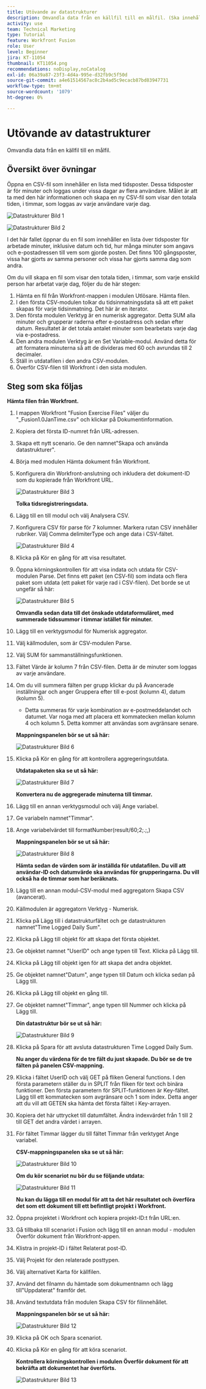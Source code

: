 ```yaml
---
title: Utövande av datastrukturer
description: Omvandla data från en källfil till en målfil. (Ska innehålla mellan 60 och 160 tecken, men är 58 tecken)
activity: use
team: Technical Marketing
type: Tutorial
feature: Workfront Fusion
role: User
level: Beginner
jira: KT-11054
thumbnail: KT11054.png
recommendations: noDisplay,noCatalog
exl-id: 06a39a87-23f3-4d4a-995e-d32fb9c5f50d
source-git-commit: a4e61514567ac8c2b4ad5c9ecacb87bd83947731
workflow-type: tm+mt
source-wordcount: '1079'
ht-degree: 0%

---
```


# Utövande av datastrukturer

Omvandla data från en källfil till en målfil.

## Översikt över övningar

Öppna en CSV-fil som innehåller en lista med tidsposter. Dessa tidsposter är för minuter och loggas under vissa dagar av flera användare. Målet är att ta med den här informationen och skapa en ny CSV-fil som visar den totala tiden, i timmar, som loggas av varje användare varje dag.

![Datastrukturer Bild 1](../12-exercises/assets/data-structures-walkthrough-1.png)

![Datastrukturer Bild 2](../12-exercises/assets/data-structures-walkthrough-2.png)


I det här fallet öppnar du en fil som innehåller en lista över tidsposter för arbetade minuter, inklusive datum och tid, hur många minuter som angavs och e-postadressen till vem som gjorde posten. Det finns 100 gångsposter, vissa har gjorts av samma personer och vissa har gjorts samma dag som andra.

Om du vill skapa en fil som visar den totala tiden, i timmar, som varje enskild person har arbetat varje dag, följer du de här stegen:

1. Hämta en fil från Workfront-mappen i modulen Utlösare. Hämta filen.
1. I den första CSV-modulen tolkar du tidsinmatningsdata så att ett paket skapas för varje tidsinmatning. Det här är en iterator.
1. Den första modulen Verktyg är en numerisk aggregator. Detta SUM alla minuter och grupperar raderna efter e-postadress och sedan efter datum. Resultatet är det totala antalet minuter som bearbetats varje dag via e-postadress.
1. Den andra modulen Verktyg är en Set Variable-modul. Använd detta för att formatera minuterna så att de divideras med 60 och avrundas till 2 decimaler.
1. Ställ in utdatafilen i den andra CSV-modulen.
1. Överför CSV-filen till Workfront i den sista modulen.

## Steg som ska följas

**Hämta filen från Workfront.**

1. I mappen Workfront &quot;Fusion Exercise Files&quot; väljer du &quot;_Fusion1.0JanTime.csv&quot; och klickar på Dokumentinformation.
1. Kopiera det första ID-numret från URL-adressen.
1. Skapa ett nytt scenario. Ge den namnet&quot;Skapa och använda datastrukturer&quot;.
1. Börja med modulen Hämta dokument från Workfront.
1. Konfigurera din Workfront-anslutning och inkludera det dokument-ID som du kopierade från Workfront URL.

   ![Datastrukturer Bild 3](../12-exercises/assets/data-structures-walkthrough-3.png)

   **Tolka tidsregistreringsdata.**

1. Lägg till en till modul och välj Analysera CSV.
1. Konfigurera CSV för parse för 7 kolumner. Markera rutan CSV innehåller rubriker. Välj Comma delimiterType och ange data i CSV-fältet.

   ![Datastrukturer Bild 4](../12-exercises/assets/data-structures-walkthrough-4.png)

1. Klicka på Kör en gång för att visa resultatet.
1. Öppna körningskontrollen för att visa indata och utdata för CSV-modulen Parse. Det finns ett paket (en CSV-fil) som indata och flera paket som utdata (ett paket för varje rad i CSV-filen). Det borde se ut ungefär så här:

   ![Datastrukturer Bild 5](../12-exercises/assets/data-structures-walkthrough-5.png)

   **Omvandla sedan data till det önskade utdataformuläret, med summerade tidssummor i timmar istället för minuter.**

1. Lägg till en verktygsmodul för Numerisk aggregator.
1. Välj källmodulen, som är CSV-modulen Parse.
1. Välj SUM för sammanställningsfunktionen.
1. Fältet Värde är kolumn 7 från CSV-filen. Detta är de minuter som loggas av varje användare.
1. Om du vill summera fälten per grupp klickar du på Avancerade inställningar och anger Gruppera efter till e-post (kolumn 4), datum (kolumn 5).

   + Detta summeras för varje kombination av e-postmeddelandet och datumet. Var noga med att placera ett kommatecken mellan kolumn 4 och kolumn 5. Detta kommer att användas som avgränsare senare.

   **Mappningspanelen bör se ut så här:**

   ![Datastrukturer Bild 6](../12-exercises/assets/data-structures-walkthrough-6.png)

1. Klicka på Kör en gång för att kontrollera aggregeringsutdata.

   **Utdatapaketen ska se ut så här:**

   ![Datastrukturer Bild 7](../12-exercises/assets/data-structures-walkthrough-7.png)

   **Konvertera nu de aggregerade minuterna till timmar.**

1. Lägg till en annan verktygsmodul och välj Ange variabel.
1. Ge variabeln namnet&quot;Timmar&quot;.
1. Ange variabelvärdet till formatNumber(result/60;2;.;,)

   **Mappningspanelen bör se ut så här:**

   ![Datastrukturer Bild 8](../12-exercises/assets/data-structures-walkthrough-8.png)

   **Hämta sedan de värden som är inställda för utdatafilen. Du vill att användar-ID och datumvärde ska användas för grupperingarna. Du vill också ha de timmar som har beräknats.**

1. Lägg till en annan modul-CSV-modul med aggregatorn Skapa CSV (avancerat).
1. Källmodulen är aggregatorn Verktyg - Numerisk.
1. Klicka på Lägg till i datastrukturfältet och ge datastrukturen namnet&quot;Time Logged Daily Sum&quot;.
1. Klicka på Lägg till objekt för att skapa det första objektet.
1. Ge objektet namnet &quot;UserID&quot; och ange typen till Text. Klicka på Lägg till.
1. Klicka på Lägg till objekt igen för att skapa det andra objektet.
1. Ge objektet namnet&quot;Datum&quot;, ange typen till Datum och klicka sedan på Lägg till.
1. Klicka på Lägg till objekt en gång till.
1. Ge objektet namnet&quot;Timmar&quot;, ange typen till Nummer och klicka på Lägg till.

   **Din datastruktur bör se ut så här:**

   ![Datastrukturer Bild 9](../12-exercises/assets/data-structures-walkthrough-9.png)

1. Klicka på Spara för att avsluta datastrukturen Time Logged Daily Sum.

   **Nu anger du värdena för de tre fält du just skapade. Du bör se de tre fälten på panelen CSV-mappning.**

1. Klicka i fältet UserID och välj GET på fliken General functions. I den första parametern ställer du in SPLIT från fliken för text och binära funktioner. Den första parametern för SPLIT-funktionen är Key-fältet. Lägg till ett kommatecken som avgränsare och 1 som index. Detta anger att du vill att GETEN ska hämta det första fältet i Key-arrayen.
1. Kopiera det här uttrycket till datumfältet. Ändra indexvärdet från 1 till 2 till GET det andra värdet i arrayen.
1. För fältet Timmar lägger du till fältet Timmar från verktyget Ange variabel.

   **CSV-mappningspanelen ska se ut så här:**

   ![Datastrukturer Bild 10](../12-exercises/assets/data-structures-walkthrough-10.png)

   **Om du kör scenariot nu bör du se följande utdata:**

   ![Datastrukturer Bild 11](../12-exercises/assets/data-structures-walkthrough-11.png)

   **Nu kan du lägga till en modul för att ta det här resultatet och överföra det som ett dokument till ett befintligt projekt i Workfront.**

1. Öppna projektet i Workfront och kopiera projekt-ID:t från URL:en.
1. Gå tillbaka till scenariot i Fusion och lägg till en annan modul - modulen Överför dokument från Workfront-appen.
1. Klistra in projekt-ID i fältet Relaterat post-ID.
1. Välj Projekt för den relaterade posttypen.
1. Välj alternativet Karta för källfilen.
1. Använd det filnamn du hämtade som dokumentnamn och lägg till&quot;Uppdaterat&quot; framför det.
1. Använd textutdata från modulen Skapa CSV för filinnehållet.

   **Mappningspanelen bör se ut så här:**

   ![Datastrukturer Bild 12](../12-exercises/assets/data-structures-walkthrough-12.png)

1. Klicka på OK och Spara scenariot.
1. Klicka på Kör en gång för att köra scenariot.

   **Kontrollera körningskontrollen i modulen Överför dokument för att bekräfta att dokumentet har överförts.**

   ![Datastrukturer Bild 13](../12-exercises/assets/data-structures-walkthrough-13.png)

